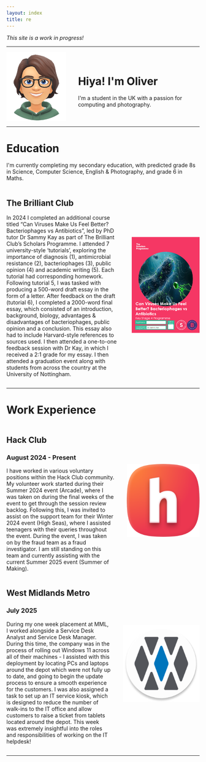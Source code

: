 ```yaml
---
layout: index
title: re
---
```


*This site is a work in progress!*

---

<div class="about" style="display: flex; align-items: center; gap: 2rem;">
    <img src="/assets/pfp.png" alt="profile picture" style="height: 180px">
    <div>
        <h1>Hiya! I'm Oliver</h1>
        <p>
            I'm a student in the UK with a passion for computing and photography.
        </p>
    </div>
</div>

---

# Education

I'm currently completing my secondary education, with predicted grade 8s in Science, Computer Science, English & Photography, and grade 6 in Maths.

<div class="about" style="display: flex; align-items: center; gap: 2rem;">
    <div>
        <h2>The Brilliant Club</h2>
        <p>
            In 2024 I completed an additional course titled “Can Viruses Make Us Feel Better? Bacteriophages vs Antibiotics”, led by PhD tutor Dr Sammy Kay as part of The Brilliant Club’s Scholars Programme. I attended 7 university-style ‘tutorials’, exploring the importance of diagnosis (1), antimicrobial resistance (2), bacteriophages (3), public opinion (4) and academic writing (5). Each tutorial had corresponding homework. Following tutorial 5, I was tasked with producing a 500-word draft essay in the form of a letter. After feedback on the draft (tutorial 6), I completed a 2000-word final essay, which consisted of an introduction, background, biology, advantages & disadvantages of bacteriophages, public opinion and a conclusion. This essay also had to include Harvard-style references to sources used. I then attended a one-to-one feedback session with Dr Kay, in which I received a 2:1 grade for my essay. I then attended a graduation event along with students from across the country at the University of Nottingham.
        </p>
    </div>
    <img src="/assets/tspbook.png" alt="profile picture" style="height: 250px">
</div>

---

# Work Experience

<div class="about" style="display: flex; align-items: center; gap: 2rem;">
    <div>
        <h2>Hack Club</h2>
        <h3>August 2024 - Present</h3>
        <p>
            I have worked in various voluntary positions within the Hack Club community. My volunteer work started during their Summer 2024 event (Arcade), where I was taken on during the final weeks of the event to get through the session review backlog. Following this, I was invited to assist on the support team for their Winter 2024 event (High Seas), where I assisted teenagers with their queries throughout the event. During the event, I was taken on by the fraud team as a fraud investigator. I am still standing on this team and currently assisting with the current Summer 2025 event (Summer of Making).
        </p>
    </div>
    <img src="/assets/hackclub.svg" alt="profile picture" style="height: 190px">
</div>

<div class="about" style="display: flex; align-items: center; gap: 2rem;">
    <div>
        <h2>West Midlands Metro</h2>
        <h3>July 2025</h3>
        <p>
            During my one week placement at MML, I worked alongside a Service Desk Analyst and Service Desk Manager. During this time, the company was in the process of rolling out Windows 11 across all of their machines - I assisted with this deployment by locating PCs and laptops around the depot which were not fully up to date, and going to begin the update process to ensure a smooth experience for the customers. I was also assigned a task to set up an IT service kiosk, which is designed to reduce the number of walk-ins to the IT office and allow customers to raise a ticket from tablets located around the depot. This week was extremely insightful into the roles and responsibilities of working on the IT helpdesk!
        </p>
    </div>
    <img src="/assets/mml.png" alt="profile picture" style="height: 200px">
</div>

---

<!-- TODO: 'Explore More' section with links to projects and photos pages --><!-- Issue URL: https://github.com/opott/opott.uk/issues/5 -->